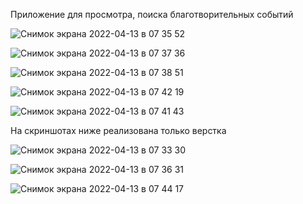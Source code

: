 Приложение для просмотра, поиска благотворительных событий

![Снимок экрана 2022-04-13 в 07 35 52](https://user-images.githubusercontent.com/52457607/163101062-ebcbb6b5-a858-4037-8b31-aaf5ef2c9fa8.png)

![Снимок экрана 2022-04-13 в 07 37 36](https://user-images.githubusercontent.com/52457607/163101275-3ce1ae5d-5513-4606-bdfd-b469d07c17d5.png)

![Снимок экрана 2022-04-13 в 07 38 51](https://user-images.githubusercontent.com/52457607/163101630-6166f5e3-309d-483f-89d2-6e1cab409819.png)

![Снимок экрана 2022-04-13 в 07 42 19](https://user-images.githubusercontent.com/52457607/163101782-67cde774-3477-4d9c-a026-c27e751f97a1.png)

![Снимок экрана 2022-04-13 в 07 41 43](https://user-images.githubusercontent.com/52457607/163101718-7e91408c-98ea-429f-a1d1-a04900b54c15.png)


На скриншотах ниже реализована только верстка

![Снимок экрана 2022-04-13 в 07 33 30](https://user-images.githubusercontent.com/52457607/163100835-1eddf9e8-07ea-48ae-8a35-3356cedbaf06.png)

![Снимок экрана 2022-04-13 в 07 36 31](https://user-images.githubusercontent.com/52457607/163101116-ca06cebb-85a9-461b-ada4-0ce5fb218b05.png)

![Снимок экрана 2022-04-13 в 07 44 17](https://user-images.githubusercontent.com/52457607/163101960-3d5dfb44-7289-4dd7-96b9-ef9b79bdcd11.png)
